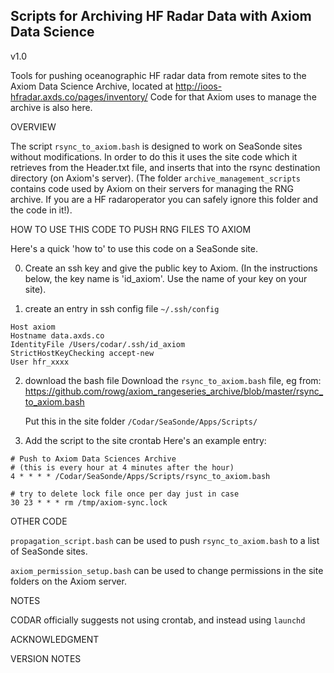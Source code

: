 ## Scripts for Archiving HF Radar Data with Axiom Data Science  ##

v1.0

Tools for pushing oceanographic HF radar data from remote sites to the
Axiom Data Science Archive, located at http://ioos-hfradar.axds.co/pages/inventory/
Code for that Axiom uses to manage the archive is also here. 



OVERVIEW

The script ```rsync_to_axiom.bash``` is designed to work on SeaSonde sites
without modifications. In order to do this it uses the site code which it 
retrieves from the Header.txt file, and inserts that into the rsync destination
directory (on Axiom's server). (The folder ```archive_management_scripts``` 
contains code used by Axiom on their servers for managing the RNG archive. 
If you are a HF radaroperator you can safely ignore this folder and the code 
in it!). 



HOW TO USE THIS CODE TO PUSH RNG FILES TO AXIOM

Here's a quick 'how to' to use this code on a SeaSonde site.

0) Create an ssh key and give the public key to Axiom. (In the instructions
   below, the key name is 'id_axiom'. Use the name of your key on your site).
   
1) create an entry in ssh config file ```~/.ssh/config```
```
Host axiom
Hostname data.axds.co
IdentityFile /Users/codar/.ssh/id_axiom
StrictHostKeyChecking accept-new
User hfr_xxxx
```

2) download the bash file
   Download the ```rsync_to_axiom.bash``` file, eg from:
   https://github.com/rowg/axiom_rangeseries_archive/blob/master/rsync_to_axiom.bash

   Put this in the site folder ```/Codar/SeaSonde/Apps/Scripts/```

3) Add the script to the site crontab
   Here's an example entry:

```
# Push to Axiom Data Sciences Archive
# (this is every hour at 4 minutes after the hour)
4 * * * * /Codar/SeaSonde/Apps/Scripts/rsync_to_axiom.bash

# try to delete lock file once per day just in case
30 23 * * * rm /tmp/axiom-sync.lock
```


OTHER CODE

```propagation_script.bash``` can be used to push ```rsync_to_axiom.bash``` to a list 
of SeaSonde sites. 

```axiom_permission_setup.bash``` can be used to change permissions in the site folders 
on the Axiom server.


NOTES

CODAR officially suggests not using crontab, and instead using ```launchd```



ACKNOWLEDGMENT



VERSION NOTES

